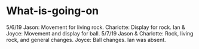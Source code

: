 # What-is-going-on
5/6/19
Jason: Movement for living rock.
Charlotte: Display for rock.
Ian & Joyce: Movement and display for ball.
5/7/19
Jason & Charlotte: Rock, living rock, and general changes.
Joyce: Ball changes.
Ian was absent.
